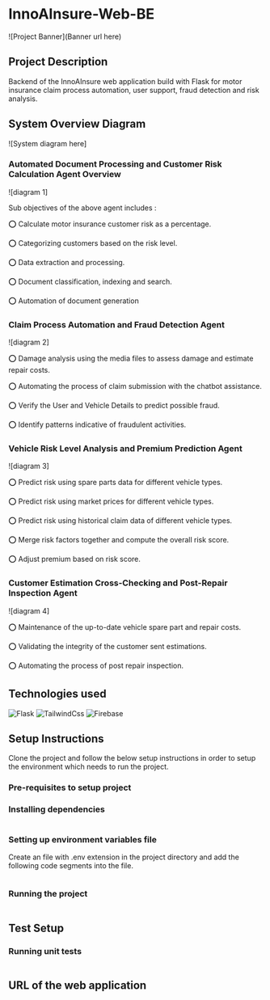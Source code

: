 # InnoAInsure-Web-BE

![Project Banner](Banner url here)

## Project Description

Backend of the InnoAInsure web application build with Flask for motor insurance claim process automation, user support, fraud detection and risk analysis.

## System Overview Diagram

![System diagram here]

### Automated Document Processing and Customer Risk Calculation Agent Overview

![diagram 1]

Sub objectives of the above agent includes :

⭕ Calculate motor insurance customer risk as a percentage.

⭕ Categorizing customers based on the risk level.

⭕ Data extraction and processing.

⭕ Document classification, indexing and search.

⭕ Automation of document generation

### Claim Process Automation and Fraud Detection Agent

![diagram 2]

⭕ Damage analysis using the media files to assess damage and estimate repair costs.

⭕ Automating the process of claim submission with the chatbot assistance.

⭕ Verify the User and Vehicle Details to predict possible fraud.

⭕ Identify patterns indicative of fraudulent activities.

### Vehicle Risk Level Analysis and Premium Prediction Agent

![diagram 3]

⭕ Predict risk using spare parts data for different vehicle types.

⭕ Predict risk using market prices for different vehicle types.

⭕ Predict risk using historical claim data of different vehicle types.

⭕ Merge risk factors together and compute the overall risk score.

⭕ Adjust premium based on risk score.

### Customer Estimation Cross-Checking and Post-Repair Inspection Agent

![diagram 4]

⭕ Maintenance of the up-to-date vehicle spare part and repair costs.

⭕ Validating the integrity of the customer sent estimations.

⭕ Automating the process of post repair inspection.

## Technologies used

![Flask](https://img.shields.io/badge/ReactNative-374151?style=for-the-badge&logo=react&logoColor=white)
![TailwindCss](https://img.shields.io/badge/TailwindCSS-38B2AC?style=for-the-badge&logo=tailwindcss&logoColor=white)
![Firebase](https://img.shields.io/badge/TYPESCRIPT-fbbf24?style=for-the-badge&logo=TYPESCRIPT&logoColor=white)

## Setup Instructions

Clone the project and follow the below setup instructions in order to setup the environment which needs to run the project.

### Pre-requisites to setup project

### Installing dependencies

```

```

### Setting up environment variables file

Create an file with .env extension in the project directory and add the following code segments into the file.

```

```

### Running the project

```

```

## Test Setup

### Running unit tests

```

```

## URL of the web application
